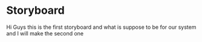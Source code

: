 # Storyboard
Hi Guys this is the first storyboard and what is suppose to be for our system and I will make the second one
